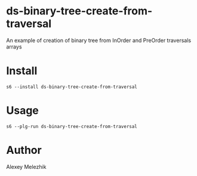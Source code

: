 # ds-binary-tree-create-from-traversal

An example of creation of binary tree from InOrder and PreOrder traversals arrays

# Install

    s6 --install ds-binary-tree-create-from-traversal

# Usage

    s6 --plg-run ds-binary-tree-create-from-traversal

# Author

Alexey Melezhik


